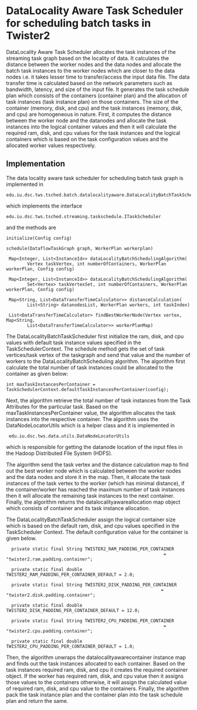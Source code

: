 # DataLocality Aware Task Scheduler for scheduling batch tasks in Twister2

DataLocality Aware Task Scheduler allocates the task instances of the streaming task graph based on the 
locality of data. It calculates the distance between the worker nodes and the data nodes and allocate 
the batch task instances to the worker nodes which are closer to the data nodes i.e. it takes lesser
time to transfer/access the input data file. The data transfer time is calculated based on the 
network parameters such as bandwidth, latency, and size of the input file. It generates the task 
schedule plan which consists of the containers (container plan) and the allocation of task instances 
(task instance plan) on those containers. The size of the container (memory, disk, and cpu) and the 
task instances (memory, disk, and cpu) are homogeneous in nature. First, it computes the distance 
between the worker node and the datanodes and allocate the task instances into the logical container
values and then it will calculate the required ram, disk, and cpu values for the task instances and 
the logical containers which is based on the task configuration values and the allocated worker 
values respectively. 

## Implementation 
 
The data locality aware task scheduler for scheduling batch task graph is implemented in

    edu.iu.dsc.tws.tsched.batch.datalocalityaware.DataLocalityBatchTaskScheduler
    
which implements the interface
 
    edu.iu.dsc.tws.tsched.streaming.taskschedule.ITaskScheduler
           
and the methods are
    
    initialize(Config config)
    
    schedule(DataflowTaskGraph graph, WorkerPlan workerplan)
    
     Map<Integer, List<InstanceId>> dataLocalityBatchSchedulingAlgorithm(
            Vertex taskVertex, int numberOfContainers, WorkerPlan workerPlan, Config config)
                      
     Map<Integer, List<InstanceId>> dataLocalityBatchSchedulingAlgorithm(
            Set<Vertex> taskVertexSet, int numberOfContainers, WorkerPlan workerPlan, Config config) 
              
     Map<String, List<DataTransferTimeCalculator>> distanceCalculation(
            List<String> datanodesList, WorkerPlan workers, int taskIndex)
              
     List<DataTransferTimeCalculator> findBestWorkerNode(Vertex vertex, Map<String,
            List<DataTransferTimeCalculator>> workerPlanMap)
    
The DataLocalityBatchTaskScheduler first initialize the ram, disk, and cpu values with default task 
instance values specified in the TaskSchedulerContext. The schedule method gets the set of task 
vertices/task vertex of the taskgraph and send that value and the number of workers to  the 
DataLocalityBatchScheduling algorithm. The algorithm first calculate the total number of task 
instances could be allocated to the container as given below:

    int maxTaskInstancesPerContainer = TaskSchedulerContext.defaultTaskInstancesPerContainer(config);
    
Next, the algorithm retrieve the total number of task instances from the Task Attributes for the 
particular task. Based on the maxTaskInstancesPerContainer value, the algorithm allocates the task 
instances into the respective container. The algorithm uses the DataNodeLocatorUtils which is a 
helper class and it is implemented in
    
     edu.iu.dsc.tws.data.utils.DataNodeLocatorUtils
     
which is responsible for getting the datanode location of the input files in the Hadoop Distributed 
File System (HDFS). 

The algorithm send the task vertex and the distance calculation map to find out the best worker node
which is calculated between the worker nodes and the data nodes and store it in the map. Then, it 
allocate the task instances of the task vertex to the worker (which has minimal distance), if the 
container/worker has reached the maximum number of task instances then it will allocate the remaining
task instances to the next container. Finally, the algorithm returns the datalocalityawareallocation
map object which consists of container and its task instance allocation.

The DataLocalityBatchTaskScheduler assign the logical container size which is based on the default 
ram, disk, and cpu values specified in the TaskScheduler Context. The default configuration value 
for the container is given below.

      private static final String TWISTER2_RAM_PADDING_PER_CONTAINER 
                                                                = "twister2.ram.padding.container";
      
      private static final double TWISTER2_RAM_PADDING_PER_CONTAINER_DEFAULT = 2.0;
    
      private static final String TWISTER2_DISK_PADDING_PER_CONTAINER
                                                               = "twister2.disk.padding.container";
      
      private static final double TWISTER2_DISK_PADDING_PER_CONTAINER_DEFAULT = 12.0;
    
      private static final String TWISTER2_CPU_PADDING_PER_CONTAINER
                                                                = "twister2.cpu.padding.container";
      
      private static final double TWISTER2_CPU_PADDING_PER_CONTAINER_DEFAULT = 1.0;
      
Then, the algorithm unwraps the datalocalityawarecontainer instance map and finds out the task 
instances allocated to each container. Based on the task instances required ram, disk, and cpu it 
creates the required container object. If the worker has required ram, disk, and cpu value then it 
assigns those values to the containers otherwise, it will assign the calculated value of required 
ram, disk, and cpu value to the containers. Finally, the algorithm pack the task instance 
plan and the container plan into the task schedule plan and return the same. 